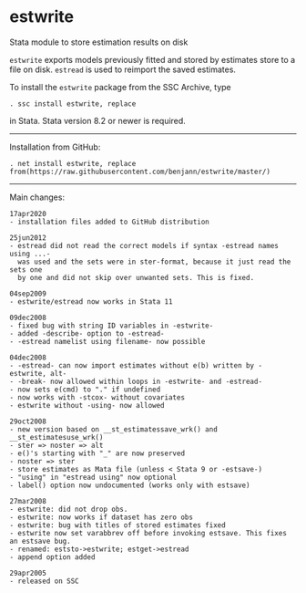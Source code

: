 # estwrite
Stata module to store estimation results on disk

`estwrite` exports models previously fitted and stored by estimates store to a
file on disk. `estread` is used to reimport the saved estimates.

To install the `estwrite` package from the SSC Archive, type

    . ssc install estwrite, replace

in Stata. Stata version 8.2 or newer is required.

---

Installation from GitHub:

    . net install estwrite, replace from(https://raw.githubusercontent.com/benjann/estwrite/master/)

---

Main changes:

    17apr2020
    - installation files added to GitHub distribution

    25jun2012
    - estread did not read the correct models if syntax -estread names using ...-
      was used and the sets were in ster-format, because it just read the sets one
      by one and did not skip over unwanted sets. This is fixed.

    04sep2009
    - estwrite/estread now works in Stata 11

    09dec2008
    - fixed bug with string ID variables in -estwrite-
    - added -describe- option to -estread-
    - -estread namelist using filename- now possible

    04dec2008
    - -estread- can now import estimates without e(b) written by -estwrite, alt-
    - -break- now allowed within loops in -estwrite- and -estread-
    - now sets e(cmd) to "." if undefined
    - now works with -stcox- without covariates
    - estwrite without -using- now allowed

    29oct2008
    - new version based on __st_estimatessave_wrk() and __st_estimatesuse_wrk()
    - ster => noster => alt
    - e()'s starting with "_" are now preserved
    - noster => ster
    - store estimates as Mata file (unless < Stata 9 or -estsave-)
    - "using" in "estread using" now optional
    - label() option now undocumented (works only with estsave)

    27mar2008
    - estwrite: did not drop obs.
    - estwrite: now works if dataset has zero obs
    - estwrite: bug with titles of stored estimates fixed
    - estwrite now set varabbrev off before invoking estsave. This fixes an estsave bug.
    - renamed: eststo->estwrite; estget->estread
    - append option added

    29apr2005
    - released on SSC

